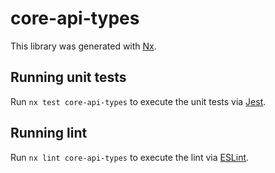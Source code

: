 # core-api-types

This library was generated with [Nx](https://nx.dev).

## Running unit tests

Run `nx test core-api-types` to execute the unit tests via [Jest](https://jestjs.io).

## Running lint

Run `nx lint core-api-types` to execute the lint via [ESLint](https://eslint.org/).
